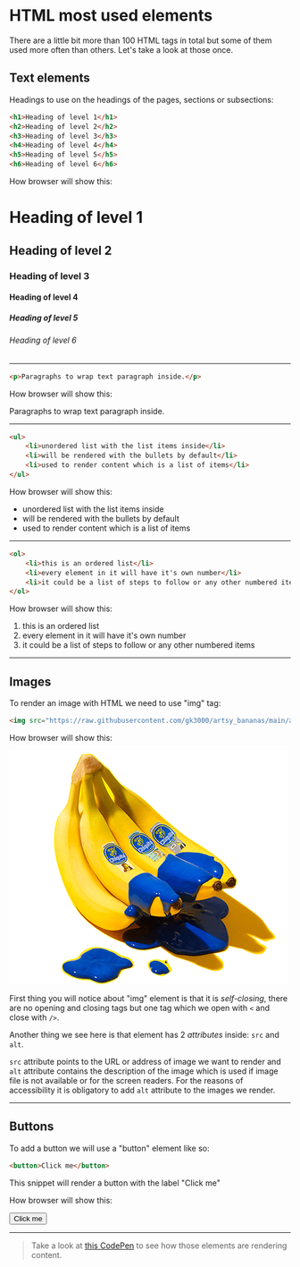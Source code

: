 # HTML most used elements

There are a little bit more than 100 HTML tags in total but some of them used more often than others. Let's take a look at those once. 

## Text elements

Headings to use on the headings of the pages, sections or subsections:

```html
<h1>Heading of level 1</h1>
<h2>Heading of level 2</h2>
<h3>Heading of level 3</h3>
<h4>Heading of level 4</h4>
<h5>Heading of level 5</h5>
<h6>Heading of level 6</h6>
```

How browser will show this:

<h1>Heading of level 1</h1>
<h2>Heading of level 2</h2>
<h3>Heading of level 3</h3>
<h4>Heading of level 4</h4>
<h5>Heading of level 5</h5>
<h6>Heading of level 6</h6>

---

```html
<p>Paragraphs to wrap text paragraph inside.</p>
```

How browser will show this:

<p>Paragraphs to wrap text paragraph inside.</p>

---

```html
<ul>
	<li>unordered list with the list items inside</li>
	<li>will be rendered with the bullets by default</li>
	<li>used to render content which is a list of items</li>
</ul>
```

How browser will show this:

<ul>
	<li>unordered list with the list items inside</li>
	<li>will be rendered with the bullets by default</li>
	<li>used to render content which is a list of items</li>
</ul>

---

```html
<ol>
	<li>this is an ordered list</li>
	<li>every element in it will have it's own number</li>
	<li>it could be a list of steps to follow or any other numbered items</li>
</ol>
```
How browser will show this:

<ol>
	<li>this is an ordered list</li>
	<li>every element in it will have it's own number</li>
	<li>it could be a list of steps to follow or any other numbered items</li>
</ol>

---


## Images

To render an image with HTML we need to use "img" tag:

```html
<img src="https://raw.githubusercontent.com/gk3000/artsy_bananas/main/artsy_bananas_00.png" alt="Artsy banana" />
```

How browser will show this:

<img src="https://raw.githubusercontent.com/gk3000/artsy_bananas/main/artsy_bananas_00.png" alt="Artsy banana" />

First thing you will notice about "img" element is that it is *self-closing*, there are no opening and closing tags but one tag which we open with `<` and close with `/>`.

Another thing we see here is that element has 2 *attributes* inside: `src` and `alt`. 

`src` attribute points to the URL or address of image we want to render and `alt` attribute contains the description of the image which is used if image file is not available or for the screen readers. For the reasons of accessibility it is obligatory to add `alt` attribute to the images we render. 

---

## Buttons 

To add a button we will use a "button" element like so:

```html
<button>Click me</button>
``` 

This snippet will render a button with the label "Click me"

How browser will show this:

<button>Click me</button>

---

> Take a look at [this CodePen](https://codepen.io/GK3000/pen/rNvMoWY) to see how those elements are rendering content.